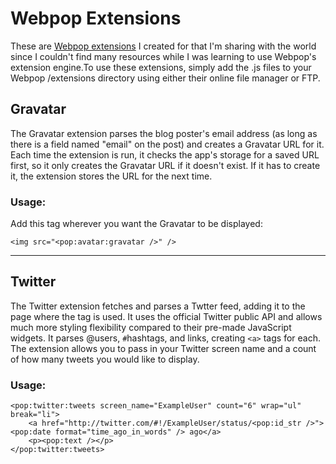 Webpop Extensions
=============================

These are [Webpop extensions](http://www.webpop.com/documentation/extensions) I created for that I'm sharing with the world since I couldn't find many resources while I was learning to use Webpop's extension engine.To use these extensions, simply add the .js files to your Webpop /extensions directory using either their online file manager or FTP.


Gravatar
--------

The Gravatar extension parses the blog poster's email address (as long as there is a field named "email" on the post) and creates a Gravatar URL for it. Each time the extension is run, it checks the app's storage for a saved URL first, so it only creates the Gravatar URL if it doesn't exist. If it has to create it, the extension stores the URL for the next time.

### Usage:

Add this tag wherever you want the Gravatar to be displayed:

    <img src="<pop:avatar:gravatar />" />


-------

Twitter
-------

The Twitter extension fetches and parses a Twtter feed, adding it to the page where the tag is used. It uses the official Twitter public API and allows much more styling flexibility compared to their pre-made JavaScript widgets. It parses @users, `#`hashtags, and links, creating `<a>` tags for each. The extension allows you to pass in your Twitter screen name and a count of how many tweets you would like to display.

### Usage:

    <pop:twitter:tweets screen_name="ExampleUser" count="6" wrap="ul" break="li">
        <a href="http://twitter.com/#!/ExampleUser/status/<pop:id_str />"><pop:date format="time_ago_in_words" /> ago</a>
        <p><pop:text /></p>
    </pop:twitter:tweets>

